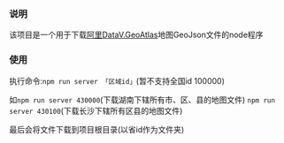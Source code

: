 ### 说明
该项目是一个用于下载[阿里DataV.GeoAtlas](http://datav.aliyun.com/tools/atlas)地图GeoJson文件的node程序

### 使用
执行命令:`npm run server 「区域id」`(暂不支持全国id 100000)

如`npm run server 430000`(下载湖南下辖所有市、区、县的地图文件) `npm run server 430100`(下载长沙下辖所有区县的地图文件)

最后会将文件下载到项目根目录(以省id作为文件夹)
